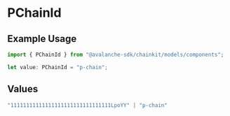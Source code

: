 # PChainId

## Example Usage

```typescript
import { PChainId } from "@avalanche-sdk/chainkit/models/components";

let value: PChainId = "p-chain";
```

## Values

```typescript
"11111111111111111111111111111111LpoYY" | "p-chain"
```